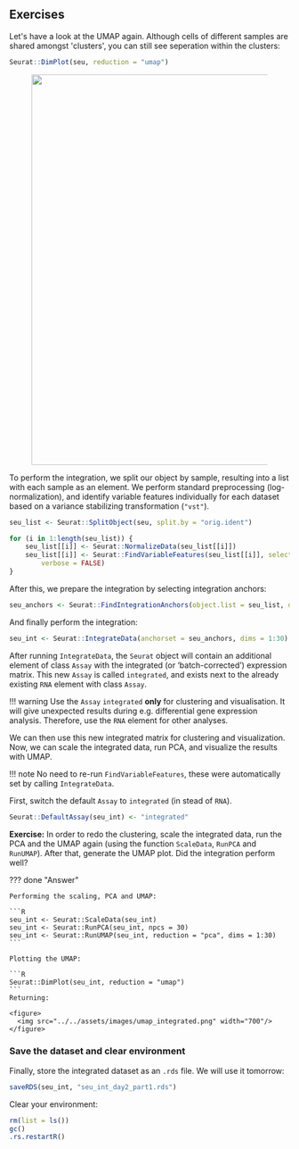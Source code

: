 <!-- 
## Material

[:fontawesome-solid-file-pdf: Download the presentation](../assets/pdf/Integration_only.pdf){: .md-button } -->

## Exercises

Let's have a look at the UMAP again. Although cells of different samples are shared amongst 'clusters', you can still see seperation within the clusters:

```R
Seurat::DimPlot(seu, reduction = "umap")
```

<figure>
    <img src="../../assets/images/umap_nonintegrated.png" width="700"/>
</figure>

To perform the integration, we split our object by sample, resulting into a list with each sample as an element. We perform standard preprocessing (log-normalization), and identify variable features individually for each dataset based on a variance stabilizing transformation (`"vst"`).

```R
seu_list <- Seurat::SplitObject(seu, split.by = "orig.ident")

for (i in 1:length(seu_list)) {
    seu_list[[i]] <- Seurat::NormalizeData(seu_list[[i]])
    seu_list[[i]] <- Seurat::FindVariableFeatures(seu_list[[i]], selection.method = "vst", nfeatures = 2000,
        verbose = FALSE)
}
```

After this, we prepare the integration by selecting integration anchors:

```R
seu_anchors <- Seurat::FindIntegrationAnchors(object.list = seu_list, dims = 1:30)
```

And finally perform the integration:

```R
seu_int <- Seurat::IntegrateData(anchorset = seu_anchors, dims = 1:30)
```

After running `IntegrateData`, the `Seurat` object will contain an additional element of class `Assay` with the integrated (or ‘batch-corrected’) expression matrix. This new `Assay` is called `integrated`, and exists next to the already existing `RNA` element with class `Assay`.

!!! warning
    Use the `Assay` `integrated` **only** for clustering and visualisation. It will give unexpected results during e.g. differential gene expression analysis. Therefore, use the `RNA` element for other analyses.

We can then use this new integrated matrix for clustering and visualization. Now, we can scale the integrated data, run PCA, and visualize the results with UMAP.

!!! note
    No need to re-run `FindVariableFeatures`, these were automatically set by calling `IntegrateData`.

First, switch the default `Assay` to `integrated` (in stead of `RNA`).

```R
Seurat::DefaultAssay(seu_int) <- "integrated"
```

**Exercise:** In order to redo the clustering, scale the integrated data, run the PCA and the UMAP again (using the function `ScaleData`, `RunPCA` and `RunUMAP`). After that, generate the UMAP plot. Did the integration perform well?

??? done "Answer"

    Performing the scaling, PCA and UMAP:

    ```R
    seu_int <- Seurat::ScaleData(seu_int)
    seu_int <- Seurat::RunPCA(seu_int, npcs = 30)
    seu_int <- Seurat::RunUMAP(seu_int, reduction = "pca", dims = 1:30)
    ```

    Plotting the UMAP:

    ```R
    Seurat::DimPlot(seu_int, reduction = "umap")
    ```
    Returning:

    <figure>
      <img src="../../assets/images/umap_integrated.png" width="700"/>
    </figure>


### Save the dataset and clear environment

Finally, store the integrated dataset as an `.rds` file. We will use it tomorrow:

```R
saveRDS(seu_int, "seu_int_day2_part1.rds")
```

Clear your environment:

```R
rm(list = ls())
gc()
.rs.restartR()
```
